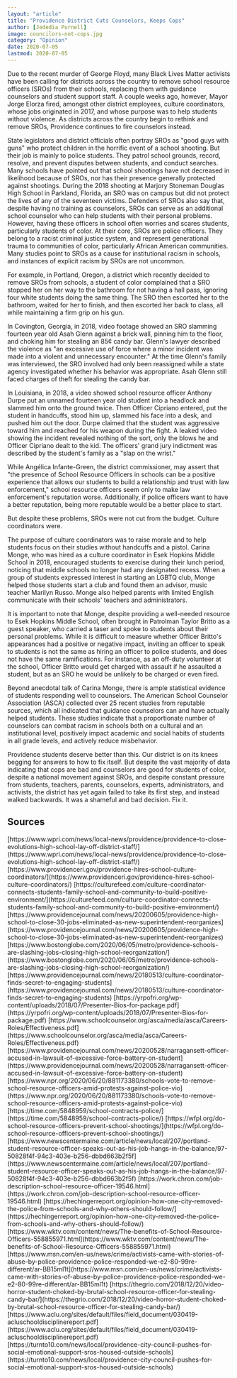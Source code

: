 ```yaml
---
layout: "article"
title: "Providence District Cuts Counselors, Keeps Cops"
author: [Jededia Purnell]
image: councilors-not-cops.jpg
category: "Opinion"
date: 2020-07-05
lastmod: 2020-07-05
---
```

Due to the recent murder of George Floyd, many Black Lives Matter activists have been calling for districts across the country to remove school resource officers (SROs) from their schools, replacing them with guidance counselors and student support staff. A couple weeks ago, however, Mayor Jorge Elorza fired, amongst other district employees, culture coordinators, whose jobs originated in 2017, and whose purpose was to help students without violence. As districts across the country begin to rethink and remove SROs, Providence continues to fire counselors instead.

State legislators and district officials often portray SROs as "good guys with guns" who protect children in the horrific event of a school shooting. But their job is mainly to police students. They patrol school grounds, record, resolve, and prevent disputes between students, and conduct searches. Many schools have pointed out that school shootings have not decreased in likelihood because of SROs, nor has their presence generally protected against shootings. During the 2018 shooting at Marjory Stoneman Douglas High School in Parkland, Florida, an SRO was on campus but did not protect the lives of any of the seventeen victims. Defenders of SROs also say that, despite having no training as counselors, SROs can serve as an additional school counselor who can help students with their personal problems. However, having these officers in school often worries and scares students, particularly students of color.  At their core, SROs are police officers. They belong to a racist criminal justice system, and represent generational trauma to communities of color, particularly African American communities. Many studies point to SROs as a cause for institutional racism in schools, and instances of explicit racism by SROs are not uncommon.

For example, in Portland, Oregon, a district which recently decided to remove SROs from schools, a student of color complained that a SRO stopped her on her way to the bathroom for not having a hall pass, ignoring four white students doing the same thing. The SRO then escorted her to the bathroom, waited for her to finish, and then escorted her back to class, all while maintaining a firm grip on his gun.

In Covington, Georgia, in 2018, video footage showed an SRO slamming fourteen year old Asah Glenn against a brick wall, pinning him to the floor, and choking him for stealing an 85¢ candy bar. Glenn's lawyer described the violence as "an excessive use of force where a minor incident was made into a violent and unnecessary encounter." At the time Glenn's family was interviewed, the SRO involved had only been reassigned while a state agency investigated whether his behavior was appropriate. Asah Glenn still faced charges of theft for stealing the candy bar.

In Louisiana, in 2018, a video showed school resource officer Anthony Durpe put an unnamed fourteen year old student into a headlock and slammed him onto the ground twice. Then Officer Cipriano entered, put the student in handcuffs, stood him up, slammed his face into a desk, and pushed him out the door. Durpe claimed that the student was aggressive toward him and reached for his weapon during the fight. A leaked video showing the incident revealed nothing of the sort, only the blows he and Officer Cipriano dealt to the kid. The officers' grand jury indictment was described by the student's family as a "slap on the wrist."

While Angélica Infante-Green, the district commissioner, may assert that "the presence of School Resource Officers in schools can be a positive experience that allows our students to build a relationship and trust with law enforcement," school resource officers seem only to make law enforcement's reputation worse. Additionally, if police officers want to have a better reputation, being more reputable would be a better place to start.

But despite these problems, SROs were not cut from the budget. Culture coordinators were.

The purpose of culture coordinators was to raise morale and to help students focus on their studies without handcuffs and a pistol. Carina Monge, who was hired  as a culture coordinator in Esek Hopkins Middle School in 2018, encouraged students to exercise during their lunch period, noticing that middle schools no longer had any designated recess. When a group of students expressed interest in starting an LGBTQ club, Monge helped those students start a club and found them an advisor, music teacher Marilyn Russo. Monge also helped parents with limited English communicate with their schools' teachers and administrators.

It is important to note that Monge, despite providing a well-needed resource to Esek Hopkins Middle School, often brought in Patrolman Taylor Britto as a guest speaker, who carried a taser and spoke to students about their personal problems. While it is difficult to measure whether Officer Britto's appearances had a positive or negative impact, inviting an officer to speak to students is not the same as hiring an officer to police students, and does not have the same ramifications. For instance, as an off-duty volunteer at the school, Officer Britto would get charged with assault if he assaulted a student, but as an SRO he would be unlikely to be charged or even fired.

Beyond anecdotal talk of Carina Monge, there is ample statistical evidence of students responding well to counselors. The American School Counselor Association (ASCA) collected over 25 recent studies from reputable sources, which all indicated that guidance counselors can and have actually helped students. These studies indicate that a proportionate number of counselors can combat racism in schools both on a cultural and an institutional level, positively impact academic and social habits of students in all grade levels, and actively reduce misbehavior.

Providence students deserve better than this. Our district is on its knees begging for answers to how to fix itself. But despite the vast majority of data indicating that cops are bad and counselors are good for students of color, despite a national movement against SROs, and despite constant pressure from students, teachers, parents, counselors, experts, administrators, and activists, the district has yet again failed to take its first step, and instead walked backwards.
It was a shameful and bad decision. Fix it.

## Sources
<div class="noindent" markdown="1">
[https://www.wpri.com/news/local-news/providence/providence-to-close-evolutions-high-school-lay-off-district-staff/](https://www.wpri.com/news/local-news/providence/providence-to-close-evolutions-high-school-lay-off-district-staff/)  
[https://www.providenceri.gov/providence-hires-school-culture-coordinators/](https://www.providenceri.gov/providence-hires-school-culture-coordinators/)  
[https://culturefeed.com/culture-coordinator-connects-students-family-school-and-community-to-build-positive-environment/](https://culturefeed.com/culture-coordinator-connects-students-family-school-and-community-to-build-positive-environment/)  
[https://www.providencejournal.com/news/20200605/providence-high-school-to-close-30-jobs-eliminated-as-new-superintendent-reorganizes](https://www.providencejournal.com/news/20200605/providence-high-school-to-close-30-jobs-eliminated-as-new-superintendent-reorganizes)  
[https://www.bostonglobe.com/2020/06/05/metro/providence-schools-are-slashing-jobs-closing-high-school-reorganization/](https://www.bostonglobe.com/2020/06/05/metro/providence-schools-are-slashing-jobs-closing-high-school-reorganization/)  
[https://www.providencejournal.com/news/20180513/culture-coordinator-finds-secret-to-engaging-students](https://www.providencejournal.com/news/20180513/culture-coordinator-finds-secret-to-engaging-students)  
[https://yrpofri.org/wp-content/uploads/2018/07/Presenter-Bios-for-package.pdf](https://yrpofri.org/wp-content/uploads/2018/07/Presenter-Bios-for-package.pdf)  
[https://www.schoolcounselor.org/asca/media/asca/Careers-Roles/Effectiveness.pdf](https://www.schoolcounselor.org/asca/media/asca/Careers-Roles/Effectiveness.pdf)  
[https://www.providencejournal.com/news/20200528/narragansett-officer-accused-in-lawsuit-of-excessive-force-battery-on-student](https://www.providencejournal.com/news/20200528/narragansett-officer-accused-in-lawsuit-of-excessive-force-battery-on-student)  
[https://www.npr.org/2020/06/20/881173380/schools-vote-to-remove-school-resource-officers-amid-protests-against-police-vio](https://www.npr.org/2020/06/20/881173380/schools-vote-to-remove-school-resource-officers-amid-protests-against-police-vio)  
[https://time.com/5848959/school-contracts-police/](https://time.com/5848959/school-contracts-police/)  
[https://wfpl.org/do-school-resource-officers-prevent-school-shootings/](https://wfpl.org/do-school-resource-officers-prevent-school-shootings/)  
[https://www.newscentermaine.com/article/news/local/207/portland-student-resource-officer-speaks-out-as-his-job-hangs-in-the-balance/97-50828f4f-94c3-403e-b256-dbbd663b2f5f](https://www.newscentermaine.com/article/news/local/207/portland-student-resource-officer-speaks-out-as-his-job-hangs-in-the-balance/97-50828f4f-94c3-403e-b256-dbbd663b2f5f)  
[https://work.chron.com/job-description-school-resource-officer-19546.html](https://work.chron.com/job-description-school-resource-officer-19546.html)  
[https://hechingerreport.org/opinion-how-one-city-removed-the-police-from-schools-and-why-others-should-follow/](https://hechingerreport.org/opinion-how-one-city-removed-the-police-from-schools-and-why-others-should-follow/)  
[https://www.wktv.com/content/news/The-benefits-of-School-Resource-Officers-558855971.html](https://www.wktv.com/content/news/The-benefits-of-School-Resource-Officers-558855971.html)  
[https://www.msn.com/en-us/news/crime/activists-came-with-stories-of-abuse-by-police-providence-police-responded-we-e2-80-99re-different/ar-BB15ml1t](https://www.msn.com/en-us/news/crime/activists-came-with-stories-of-abuse-by-police-providence-police-responded-we-e2-80-99re-different/ar-BB15ml1t)  
[https://thegrio.com/2018/12/20/video-horror-student-choked-by-brutal-school-resource-officer-for-stealing-candy-bar/](https://thegrio.com/2018/12/20/video-horror-student-choked-by-brutal-school-resource-officer-for-stealing-candy-bar/)  
[https://www.aclu.org/sites/default/files/field_document/030419-acluschooldisciplinereport.pdf](https://www.aclu.org/sites/default/files/field_document/030419-acluschooldisciplinereport.pdf)  
[https://turnto10.com/news/local/providence-city-council-pushes-for-social-emotional-support-sros-housed-outside-schools](https://turnto10.com/news/local/providence-city-council-pushes-for-social-emotional-support-sros-housed-outside-schools)  
</div>
